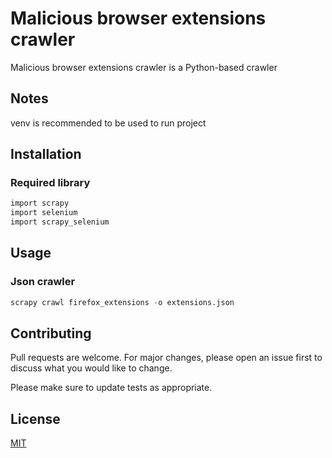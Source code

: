 
# Malicious browser extensions crawler

Malicious browser extensions crawler is a Python-based crawler

## Notes

venv is recommended to be used to run project

## Installation

### Required library

```bash
import scrapy
import selenium
import scrapy_selenium
```

## Usage
### Json crawler

```python
scrapy crawl firefox_extensions -o extensions.json

```

## Contributing
Pull requests are welcome. For major changes, please open an issue first to discuss what you would like to change.

Please make sure to update tests as appropriate.

## License
[MIT](https://choosealicense.com/licenses/mit/)
